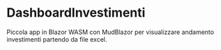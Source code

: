 # DashboardInvestimenti
Piccola app in Blazor WASM con MudBlazor per visualizzare andamento investimenti partendo da file excel.
